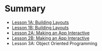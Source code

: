 # Summary

* [Lesson 1A: Building Layouts](lessons/1a_building_layouts.md)
* [Lesson 1B: Building Layouts](lessons/1b_building_layouts.md)
* [Lesson 2A: Making an App Interactive](lessons/2a_making_an_app_interactive.md)
* [Lesson 2B: Making an App Interactive](lessons/2b_making_an_app_interactive.md)
* Lesson 3A: Object Oriented Programming

